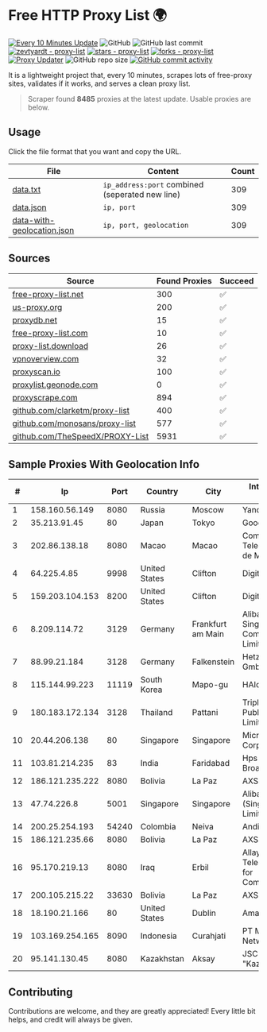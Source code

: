 
# Free HTTP Proxy List 🌍

[![Every 10 Minutes Update](https://github.com/mertguvencli/http-proxy-list/actions/workflows/main.yml/badge.svg?branch=main)](https://github.com/mertguvencli/http-proxy-list/actions/workflows/main.yml)
![GitHub](https://img.shields.io/github/license/mertguvencli/http-proxy-list)
![GitHub last commit](https://img.shields.io/github/last-commit/mertguvencli/http-proxy-list)
[![zevtyardt - proxy-list](https://img.shields.io/static/v1?label=zevtyardt&message=proxy-list&color=blue&logo=github)](https://github.com/zevtyardt/proxy-list "Go to GitHub repo")
[![stars - proxy-list](https://img.shields.io/github/stars/zevtyardt/proxy-list?style=social)](https://github.com/zevtyardt/proxy-list)
[![forks - proxy-list](https://img.shields.io/github/forks/zevtyardt/proxy-list?style=social)](https://github.com/zevtyardt/proxy-list)
[![Proxy Updater](https://github.com/zevtyardt/proxy-list/workflows/Proxy%20Updater/badge.svg)](https://github.com/zevtyardt/proxy-list/actions?query=workflow:"Proxy+Updater")
![GitHub repo size](https://img.shields.io/github/repo-size/zevtyardt/proxy-list)
[![GitHub commit activity](https://img.shields.io/github/commit-activity/m/zevtyardt/proxy-list?logo=commits)](https://github.com/zevtyardt/proxy-list/commits/main)

It is a lightweight project that, every 10 minutes, scrapes lots of free-proxy sites, validates if it works, and serves a clean proxy list.

> Scraper found **8485** proxies at the latest update. Usable proxies are below.

## Usage

Click the file format that you want and copy the URL.

|File|Content|Count|
|----|-------|-----|
|[data.txt](https://raw.githubusercontent.com/mertguvencli/http-proxy-list/main/proxy-list/data.txt)|`ip_address:port` combined (seperated new line)|309|
|[data.json](https://raw.githubusercontent.com/mertguvencli/http-proxy-list/main/proxy-list/data.json)|`ip, port`|309|
|[data-with-geolocation.json](https://raw.githubusercontent.com/mertguvencli/http-proxy-list/main/proxy-list/data-with-geolocation.json)|`ip, port, geolocation`|309|

## Sources

|Source|Found Proxies|Succeed|
|------|-------------|-------|
|[free-proxy-list.net](https://free-proxy-list.net)|300|✅|
|[us-proxy.org](https://www.us-proxy.org)|200|✅|
|[proxydb.net](http://proxydb.net)|15|✅|
|[free-proxy-list.com](https://free-proxy-list.com/?page=&port=&type%5B%5D=http&type%5B%5D=https&up_time=0&search=Search)|10|✅|
|[proxy-list.download](https://www.proxy-list.download/HTTP)|26|✅|
|[vpnoverview.com](https://vpnoverview.com/privacy/anonymous-browsing/free-proxy-servers)|32|✅|
|[proxyscan.io](https://www.proxyscan.io)|100|✅|
|[proxylist.geonode.com](https://proxylist.geonode.com/api/proxy-list?limit=300&page=1&sort_by=lastChecked&sort_type=desc&protocols=http,https)|0|✅|
|[proxyscrape.com](https://api.proxyscrape.com/v2/?request=displayproxies&protocol=http&timeout=10000&country=all&ssl=all&anonymity=all)|894|✅|
|[github.com/clarketm/proxy-list](https://raw.githubusercontent.com/clarketm/proxy-list/master/proxy-list-raw.txt)|400|✅|
|[github.com/monosans/proxy-list](https://raw.githubusercontent.com/monosans/proxy-list/main/proxies/http.txt)|577|✅|
|[github.com/TheSpeedX/PROXY-List](https://raw.githubusercontent.com/TheSpeedX/PROXY-List/master/http.txt)|5931|✅|


## Sample Proxies With Geolocation Info

|#|Ip|Port|Country|City|Internet Service Provider|
|-|--|----|-------|----|-------------------------|
|1|158.160.56.149|8080|Russia|Moscow|Yandex.Cloud LLC|
|2|35.213.91.45|80|Japan|Tokyo|Google LLC|
|3|202.86.138.18|8080|Macao|Macao|Companhia de Telecomunicacoes de Macau|
|4|64.225.4.85|9998|United States|Clifton|DigitalOcean, LLC|
|5|159.203.104.153|8200|United States|Clifton|DigitalOcean, LLC|
|6|8.209.114.72|3129|Germany|Frankfurt am Main|Alibaba.com Singapore E-Commerce Private Limited|
|7|88.99.21.184|3128|Germany|Falkenstein|Hetzner Online GmbH|
|8|115.144.99.223|11119|South Korea|Mapo-gu|HAIonNet|
|9|180.183.172.134|3128|Thailand|Pattani|Triple T Broadband Public Company Limited|
|10|20.44.206.138|80|Singapore|Singapore|Microsoft Corporation|
|11|103.81.214.235|83|India|Faridabad|Hps Digital Broadband|
|12|186.121.235.222|8080|Bolivia|La Paz|AXS Bolivia S. A.|
|13|47.74.226.8|5001|Singapore|Singapore|Alibaba Cloud (Singapore) Private Limited|
|14|200.25.254.193|54240|Colombia|Neiva|Andinet ON Line|
|15|186.121.235.66|8080|Bolivia|La Paz|AXS Bolivia S. A.|
|16|95.170.219.13|8080|Iraq|Erbil|Allay Nawroz Telecom Company for Communication/Ltd.|
|17|200.105.215.22|33630|Bolivia|La Paz|AXS Bolivia S. A.|
|18|18.190.21.166|80|United States|Dublin|Amazon.com, Inc.|
|19|103.169.254.165|8090|Indonesia|Curahjati|PT Master Star Network|
|20|95.141.130.45|8080|Kazakhstan|Aksay|JSC "KazTransCom"|



## Contributing

Contributions are welcome, and they are greatly appreciated! Every
little bit helps, and credit will always be given.


